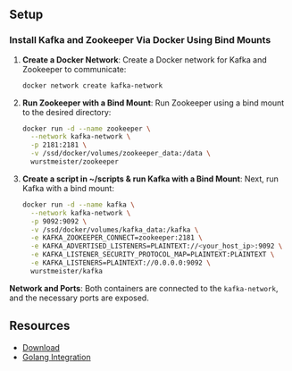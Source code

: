 ## Setup
### Install Kafka and Zookeeper Via Docker Using Bind Mounts

1. **Create a Docker Network**:
   Create a Docker network for Kafka and Zookeeper to communicate:
   ```bash
   docker network create kafka-network
   ```

2. **Run Zookeeper with a Bind Mount**:
   Run Zookeeper using a bind mount to the desired directory:
   ```bash
   docker run -d --name zookeeper \
     --network kafka-network \
     -p 2181:2181 \
     -v /ssd/docker/volumes/zookeeper_data:/data \
     wurstmeister/zookeeper
   ```

3. **Create a script in ~/scripts & run Kafka with a Bind Mount**:
   Next, run Kafka with a bind mount:
   ```bash
   docker run -d --name kafka \
     --network kafka-network \
     -p 9092:9092 \
     -v /ssd/docker/volumes/kafka_data:/kafka \
     -e KAFKA_ZOOKEEPER_CONNECT=zookeeper:2181 \
     -e KAFKA_ADVERTISED_LISTENERS=PLAINTEXT://<your_host_ip>:9092 \
     -e KAFKA_LISTENER_SECURITY_PROTOCOL_MAP=PLAINTEXT:PLAINTEXT \
     -e KAFKA_LISTENERS=PLAINTEXT://0.0.0.0:9092 \
     wurstmeister/kafka
   ```

**Network and Ports**: Both containers are connected to the `kafka-network`, and the necessary ports are exposed.

## Resources
* [Download](https://kafka.apache.org/downloads)
* [Golang Integration](https://pkg.go.dev/github.com/segmentio/kafka-go)
